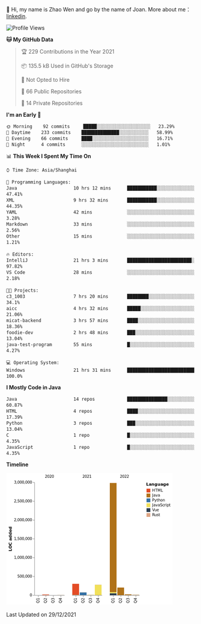 :wave: Hi, my name is Zhao Wen and go by the name of Joan.
More about me： [linkedin](https://www.linkedin.com/in/itwzhao/).





<!--START_SECTION:waka-->
![Profile Views](http://img.shields.io/badge/Profile%20Views-0-blue)

**🐱 My GitHub Data** 

> 🏆 229 Contributions in the Year 2021
 > 
> 📦 135.5 kB Used in GitHub's Storage 
 > 
> 🚫 Not Opted to Hire
 > 
> 📜 66 Public Repositories 
 > 
> 🔑 14 Private Repositories  
 > 
**I'm an Early 🐤** 

```text
🌞 Morning    92 commits     █████░░░░░░░░░░░░░░░░░░░░   23.29% 
🌆 Daytime    233 commits    ██████████████░░░░░░░░░░░   58.99% 
🌃 Evening    66 commits     ████░░░░░░░░░░░░░░░░░░░░░   16.71% 
🌙 Night      4 commits      ░░░░░░░░░░░░░░░░░░░░░░░░░   1.01%

```


📊 **This Week I Spent My Time On** 

```text
⌚︎ Time Zone: Asia/Shanghai

💬 Programming Languages: 
Java                     10 hrs 12 mins      ███████████░░░░░░░░░░░░░░   47.41% 
XML                      9 hrs 32 mins       ███████████░░░░░░░░░░░░░░   44.35% 
YAML                     42 mins             ░░░░░░░░░░░░░░░░░░░░░░░░░   3.28% 
Markdown                 33 mins             ░░░░░░░░░░░░░░░░░░░░░░░░░   2.56% 
Other                    15 mins             ░░░░░░░░░░░░░░░░░░░░░░░░░   1.21%

🔥 Editors: 
IntelliJ                 21 hrs 3 mins       ████████████████████████░   97.82% 
VS Code                  28 mins             ░░░░░░░░░░░░░░░░░░░░░░░░░   2.18%

🐱‍💻 Projects: 
c3_1003                  7 hrs 20 mins       ████████░░░░░░░░░░░░░░░░░   34.1% 
aicc                     4 hrs 32 mins       █████░░░░░░░░░░░░░░░░░░░░   21.06% 
micat-backend            3 hrs 57 mins       ████░░░░░░░░░░░░░░░░░░░░░   18.36% 
foodie-dev               2 hrs 48 mins       ███░░░░░░░░░░░░░░░░░░░░░░   13.04% 
java-test-program        55 mins             █░░░░░░░░░░░░░░░░░░░░░░░░   4.27%

💻 Operating System: 
Windows                  21 hrs 31 mins      █████████████████████████   100.0%

```

**I Mostly Code in Java** 

```text
Java                     14 repos            ███████████████░░░░░░░░░░   60.87% 
HTML                     4 repos             ████░░░░░░░░░░░░░░░░░░░░░   17.39% 
Python                   3 repos             ███░░░░░░░░░░░░░░░░░░░░░░   13.04% 
C                        1 repo              █░░░░░░░░░░░░░░░░░░░░░░░░   4.35% 
JavaScript               1 repo              █░░░░░░░░░░░░░░░░░░░░░░░░   4.35%

```


**Timeline**

![Chart not found](https://raw.githubusercontent.com/ybqdren/ybqdren/main/charts/bar_graph.png) 


 Last Updated on 29/12/2021
<!--END_SECTION:waka-->


